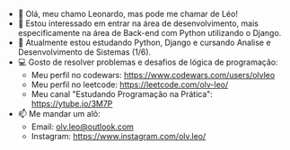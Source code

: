 - 👋 Olá, meu chamo Leonardo, mas pode me chamar de Léo!
- 👀 Estou interessado em entrar na área de desenvolvimento, mais especificamente na área de Back-end com Python utilizando o Django.
- 🌱 Atualmente estou estudando Python, Django e cursando Analise e Desenvolvimento de Sistemas (1/6).
- 💻 Gosto de resolver problemas e desafios de lógica de programação:
  - Meu perfil no codewars: https://www.codewars.com/users/olvleo
  - Meu perfil no leetcode: https://leetcode.com/olv-leo/
  - Meu canal "Estudando Programação na Prática": https://ytube.io/3M7P
- 📫 Me mandar um alô:
  - Email: olv.leo@outlook.com
  - Instagram: https://www.instagram.com/olv.leo/
